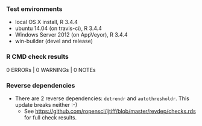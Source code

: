 

### Test environments

* local OS X install, R 3.4.4
* ubuntu 14.04 (on travis-ci), R 3.4.4
* Windows Server 2012 (on AppVeyor), R 3.4.4
* win-builder (devel and release)


### R CMD check results

0 ERRORs | 0 WARNINGs | 0 NOTEs


### Reverse dependencies

* There are 2 reverse dependencies: `detrendr` and `autothresholdr`. This update breaks neither :-)
  - See https://github.com/ropensci/ijtiff/blob/master/revdep/checks.rds for full check results.